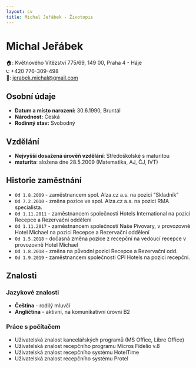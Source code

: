 ```yaml
---
layout: cv
title: Michal Jeřábek - Životopis
---
```

# Michal Jeřábek
🏠: Květnového Vítězství 775/69, 149 00, Praha 4 - Háje  
📞: +420 776-309-498  
📧: jerabek.michal@gmail.com  

## Osobní údaje
  - **Datum a místo narození:** 30.6.1990, Bruntál
  - **Národnost:** Česká
  - **Rodinný stav:** Svobodný

## Vzdělání

  - **Nejvyšší dosažená úrověň vzdělání**: Středoškolské s maturitou
  - **maturita**: složena dne 28.5.2009 (Matematika, AJ, ČJ, IVT)

## Historie zaměstnání

  - `Od 1.8.2009` - zaměstnancem spol. Alza.cz a.s. na pozici "Skladník"
  - `Od 7.2.2010` - změna pozice ve spol. Alza.cz a.s. na pozici RMA specialista.
  - `Od 1.11.2011` - zaměstnancem společnosti Hotels International na pozici Recepce a Rezervační oddělení
  - `Od 1.11.2017` - zaměstnancem společnosti Naše Pivovary, v provozovně Hotel Michael na pozici Recepce a Rezervační oddělení
  - `Od 1.5.2018` - dočasná změna pozice z recepční na vedoucí recepce v provozovně Hotel Michael
  - `Od 1.8.2018` - změna na původní pozici Recepce a Rezervační odd.
  - `Od 1.9.2019` - zaměstnancem společnosti CPI Hotels na pozici recepční.

## Znalosti

### Jazykové znalosti
  - **Čeština** - rodilý mluvčí
  - **Angličtina** - aktivní, na komunikativní úrovni B2

### Práce s počítačem
  - Uživatelská znalost kancelářských programů (MS Office, Libre Office)
  - Uživatelská znalost recepčního programu Micros Fidelio v.8
  - Uživatelská znalost recepčního systému HotelTime
  - Uživatelská znalost recepčního systému Protel

<!-- ### Footer

Last updated: Oct 2022 -->
